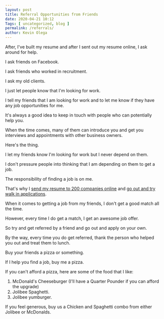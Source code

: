 ```yaml
--- 
layout: post 
title: Referral Opportunities from Friends
date: 2020-04-21 10:12
Tags: [ uncategorized, blog ]
permalink: /referrals/ 
author: Kevin Olega 
--- 
```

After, I've built my resume and after I sent out my resume online, I ask around for help.

I ask friends on Facebook.

I ask friends who worked in recruitment.

I ask my old clients.

I just let people know that I'm looking for work.

I tell my friends that I am looking for work and to let me know if they have any job opportunities for me.

It's always a good idea to keep in touch with people who can potentially help you.

When the time comes, many of them can introduce you and get you interviews and appointments with other business owners.

Here's the thing.

I let my friends know I'm looking for work but I never depend on them.

I don't pressure people into thinking that I am depending on them to get a job.

The responsibility of finding a job is on me.

That's why I [send my resume to 200 companies online](https://callcentertrainingtips.com/200/) and [go out and try walk in applications](https://callcentertrainingtips.com/walkin/).

When it comes to getting a job from my friends, I don't get a good match all the time.

However, every time I do get a match, I get an awesome job offer.

So try and get referred by a friend and go out and apply on your own.

By the way, every time you do get referred, thank the person who helped you out and treat them to lunch.

Buy your friends a pizza or something.

If I help you find a job, buy me a pizza.

If you can't afford a pizza, here are some of the food that I like:

1. McDonald's Cheeseburger (I'll have a Quarter Pounder if you can afford the upgrade)
2. Jolibee Spaghetti.
3. Jolibee yumburger.

If you feel generous, buy us a Chicken and Spaghetti combo from either Jolibee or McDonalds.